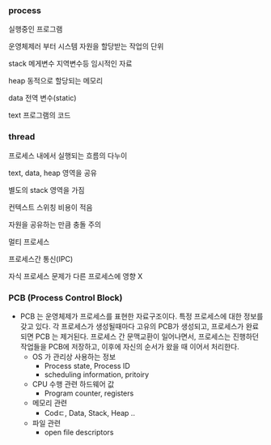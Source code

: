 ### process

실행중인 프로그램

운영체제러 부터 시스템 자원을 할당받는 작업의 단위

stack 메게변수 지역변수등 임시적인 자료

heap 동적으로 할당되는 메모리

data 전역 변수(static)

text 프로그램의 코드

### thread

프로세스 내에서 실행되는 흐름의 다누이

text, data, heap 영역을 공유

별도의 stack 영역을 가짐

컨텍스트 스위칭 비용이 적음

자원을 공유하는 만큼 충돌 주의

멀티 프로세스

프로세스간 통신(IPC)

자식 프로세스 문제가 다른 프로세스에 영향 X



### PCB (Process Control Block)

- PCB 는 운영체제가 프로세스를 표현한 자료구조이다. 특정 프로세스에 대한 정보를 갖고 있다. 각 프로세스가 생성될때마다 고유의 PCB가 생성되고, 프로세스가 완료되면 PCB 는 제거된다. 프로세스 간 문맥교환이 일어나면서, 프로세스는 진행하던 작업들을 PCB에 저장하고, 이후에 자신의 순서가 왔을 때 이어서 처리한다.
  - OS 가 관리상 사용하는 정보
    - Process state, Process ID
    - scheduling information, pritoiry
  - CPU 수행 관련 하드웨어 값
    - Program counter, registers
  - 메모리 관련
    - Codㄷ, Data, Stack, Heap ..
  - 파일 관련
    - open file descriptors
